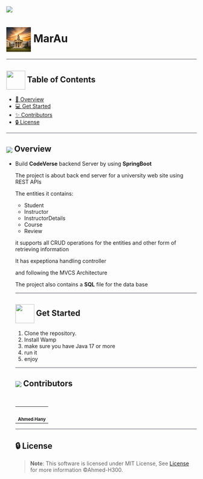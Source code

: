 <img align="center"  height =px src="https://media2.giphy.com/media/YABz3fRfUFuec/giphy.gif?cid=ecf05e47lskeo7up9satgew6b6xxsllo0xbxptf7zolhvj50&ep=v1_gifs_search&rid=giphy.gif&ct=g">

<br>

# <img  align="center" width= 65px  src="uniLogo.jpg"> MarAu

<hr style="background-color: #4b4c60"></hr>

## <img align= center width=50px height=50px src="https://user-images.githubusercontent.com/71986226/154075883-2a5679d2-b411-448f-b423-9565babf35aa.gif"> Table of Contents

- <a href ="#about"> 📙 Overview</a>
- <a href ="#Started"> 💻 Get Started</a>
- <a href ="#Contributors"> ✨ Contributors</a>
- <a href ="#License"> 🔒 License</a>
<hr style="background-color: #4b4c60"></hr>
<a id = "about"></a>

## <img align="center"  height =50px src="https://user-images.githubusercontent.com/71986226/154076110-1233d7a8-92c2-4d79-82c1-30e278aa518a.gif"> Overview

<ul>
 <li>

Build **CodeVerse** backend Server by using **SpringBoot**</li>

The project is about back end server for a university web site using REST APIs

The entities it contains:

- Student
- Instructor
- InstructorDetails
- Course
- Review

it supports all CRUD operations for the entities and other form of retrieving information

It has expeptiona handling controller

and following the MVCS Architecture

The project also contains a **SQL** file for the data base


<hr style="background-color: #4b4c60"></hr>
<a id = "Started"></a>

## <img  align= center width=50px height=50px src="https://c.tenor.com/HgX89Yku5V4AAAAi/to-the-moon.gif"> Get Started

<ol>
<li>Clone the repository.</li>
<li>Install Wamp</li>
<li>make sure you have Java 17 or more</li>
<li>run it</li>
<li>enjoy</li>
</ol>


<hr style="background-color: #4b4c60"></hr>
<a id ="Contributors"></a>

## <img align="center"  height =60px src="https://user-images.githubusercontent.com/63050133/156777293-72a6e681-2582-4a9d-ad92-09d1181d47c7.gif"> Contributors

<br>
<table >
  <tr>
        <td align="center"><a href="https://github.com/Ahmed-H300"><img src="https://avatars.githubusercontent.com/u/67925988?v=4" width="150px;" alt=""/><br /><sub><b>Ahmed Hany</b></sub></a><br /></td>
  </tr>
</table>

<hr style="background-color: #4b4c60"></hr>

<a id ="License"></a>

## 🔒 License

> **Note**: This software is licensed under MIT License, See [License](https://github.com/Ahmed-H300/MailGenie/blob/main/LICENSE) for more information ©Ahmed-H300.
